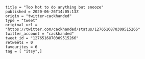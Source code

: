 ```
title = "Too hot to do anything but snooze"
published = 2020-06-26T14:05:13Z
origin = "twitter-cackhanded"
type = "tweet"
original_url = "https://twitter.com/cackhanded/status/1276516870309515266"
twitter_account = "cackhanded"
tweet_id = "1276516870309515266"
retweets = 0
favourites = 6
tag = [ "itsy",]
```

<p class='image'><img src='https://mnf.m17s.net/2020/06/26/EbcZUVzXQAEgcIy.jpg' alt=''></p>

